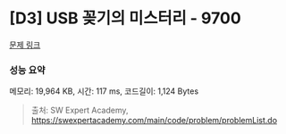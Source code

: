 # [D3] USB 꽂기의 미스터리 - 9700 

[문제 링크](https://swexpertacademy.com/main/code/problem/problemDetail.do?contestProbId=AXDNEA3aaU0DFAVX) 

### 성능 요약

메모리: 19,964 KB, 시간: 117 ms, 코드길이: 1,124 Bytes



> 출처: SW Expert Academy, https://swexpertacademy.com/main/code/problem/problemList.do